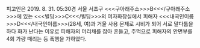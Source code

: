 피고인은 2019. 8. 31. 05:30경 서울 서초구 <<<구아래주소>>>B<<</구아래주소>>>에 있는 <<<빌딩>>>C<<</빌딩>>>의 여자화장실에서 피해자 <<<내국인이름>>>D<<</내국인이름>>>(28세, 여)과 거울 사용 문제로 시비가 되어 서로 말다툼을 하다 화가 난다는 이유로 피해자의 머리채를 잡아 흔들고, 주먹으로 피해자의 안면부를 4회 가량 때리는 등 폭행을 가하였다.